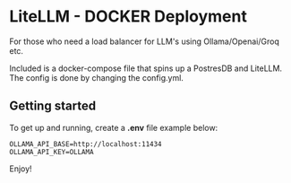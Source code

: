 # LiteLLM - DOCKER Deployment

For those who need a load balancer for LLM's using Ollama/Openai/Groq etc.

Included is a docker-compose file that spins up a PostresDB and LiteLLM. The config is done by changing the config.yml.

## Getting started

To get up and running, create a **.env** file example below:

```env
OLLAMA_API_BASE=http://localhost:11434
OLLAMA_API_KEY=OLLAMA
```

Enjoy!
